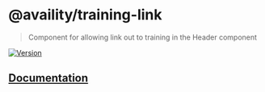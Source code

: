 # @availity/training-link

> Component for allowing link out to training in the Header component

[![Version](https://img.shields.io/npm/v/@availity/training-link.svg?style=for-the-badge)](https://www.npmjs.com/package/@availity/training-link)

## [Documentation](https://availity.github.io/availity-react/components/training-link)
